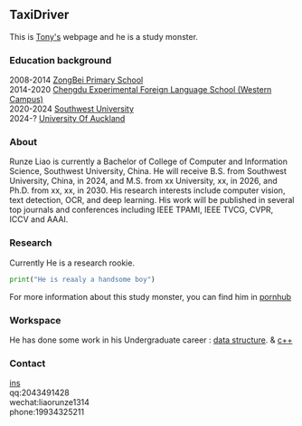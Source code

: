 ## TaxiDriver

This is [Tony's](https://github.com/tony8888lrz/tony8888lrz.github.io/edit/main/README.md) webpage and he is a study monster.

### Education background
2008-2014 [ZongBei Primary School](https://baike.baidu.com/item/%E6%A3%95%E5%8C%97%E5%B0%8F%E5%AD%A6/5468346?fr=aladdin)  
2014-2020 [Chengdu Experimental Foreign Language School (Western Campus)](http://www.cdswxq.com/)  
2020-2024 [Southwest University](http://www.swu.edu.cn/)  
2024-? [University Of Auckland](https://www.auckland.ac.nz/en.html)  

### About  
Runze Liao is currently a Bachelor of College of Computer and Information Science, Southwest University, China. He will receive B.S. from Southwest University, China, in 2024, and M.S. from xx University, xx, in 2026, and Ph.D. from xx, xx, in 2030. His research interests include computer vision, text detection, OCR, and deep learning. His work will be published in several top journals and conferences including IEEE TPAMI, IEEE TVCG, CVPR, ICCV and AAAI.
### Research

Currently He is a research rookie. 

```py
print("He is reaaly a handsome boy")
```

For more information about this study monster, you can find him in [pornhub](http://pornhub.com)

### Workspace

He has done some work in his Undergraduate career :  [data structure](https://github.com/tony8888lrz/data-structure). & [c++](https://github.com/tony8888lrz/SWU-c-plus-plus)

### Contact

[ins](https://www.instagram.com/ttoooonnny/)   
qq:2043491428  
wechat:liaorunze1314  
phone:19934325211  
